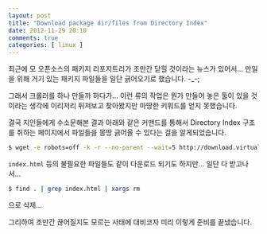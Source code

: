 ```yaml
---
layout: post
title: "Download package dir/files from Directory Index"
date: 2012-11-29 20:10
comments: true
categories: [ linux ]
---
```


 최근에 모 오픈소스의 패키지 리포지트리가 조만간 닫힐 것이라는 뉴스가 있어서… 만일을 위해 거기 있는 패키지 파일들을 일단 긁어오기로 했습니다. -_-;

 그래서 크롤러를 하나 만들까 하다가… 이런 류의 작업은 뭔가 만들어 놓은 툴이 있을 것이라는 생각에 이리저리 뒤져보고 찾아봤지만 마땅한 키워드를 얻지 못했습니다.
 
 결국 지인들에게 수소문해본 결과 아래와 같은 커맨드를 통해서 Directory Index 구조를 취하는 페이지에서 파일들을 몽땅 긁어올 수 있다는 걸을 알게되었습니다.
 
``` bash
$ wget -e robots=off -k -r --no-parent --wait=5 http://download.virtualbox.org/virtualbox/debian/
```

 `index.html` 등의 불필요한 파일들도 같이 다운로드 되기도 하지만… 일단 다 받고나서…
 
``` bash
$ find . | grep index.html | xargs rm 
```

으로 삭제…

그리하여 조만간 끊어질지도 모르는 사태에 대비코자 미리 이렇게 준비를 끝냈습니다.